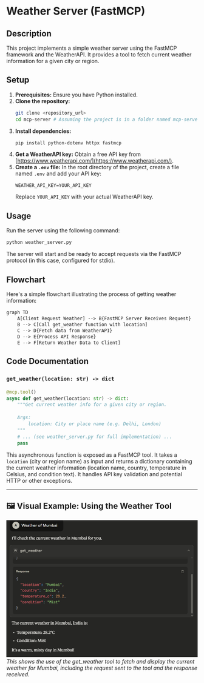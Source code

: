 # Weather Server (FastMCP)

## Description

This project implements a simple weather server using the FastMCP framework and the WeatherAPI. It provides a tool to fetch current weather information for a given city or region.

## Setup

1.  **Prerequisites:** Ensure you have Python installed.
2.  **Clone the repository:**
    ```bash
    git clone <repository_url>
    cd mcp-server # Assuming the project is in a folder named mcp-server
    ```
3.  **Install dependencies:**
    ```bash
    pip install python-dotenv httpx fastmcp
    ```
4.  **Get a WeatherAPI key:** Obtain a free API key from [https://www.weatherapi.com/](https://www.weatherapi.com/).
5.  **Create a `.env` file:** In the root directory of the project, create a file named `.env` and add your API key:
    ```dotenv
    WEATHER_API_KEY=YOUR_API_KEY
    ```
    Replace `YOUR_API_KEY` with your actual WeatherAPI key.

## Usage

Run the server using the following command:

```bash
python weather_server.py
```

The server will start and be ready to accept requests via the FastMCP protocol (in this case, configured for stdio).

## Flowchart

Here's a simple flowchart illustrating the process of getting weather information:

```mermaid
graph TD
    A[Client Request Weather] --> B{FastMCP Server Receives Request}
    B --> C[Call get_weather function with location]
    C --> D{Fetch data from WeatherAPI}
    D --> E{Process API Response}
    E --> F[Return Weather Data to Client]
```

## Code Documentation

### `get_weather(location: str) -> dict`

```python
@mcp.tool()
async def get_weather(location: str) -> dict:
    """Get current weather info for a given city or region.

    Args:
        location: City or place name (e.g. Delhi, London)
    """
    # ... (see weather_server.py for full implementation) ...
    pass
```

This asynchronous function is exposed as a FastMCP tool. It takes a `location` (city or region name) as input and returns a dictionary containing the current weather information (location name, country, temperature in Celsius, and condition text). It handles API key validation and potential HTTP or other exceptions.

---

## 🖼️ Visual Example: Using the Weather Tool

![Weather Tool Example](../Images/Screenshot%202025-07-09%20202727.png)
 *This shows the use of the get_weather tool to fetch and display the current weather for Mumbai, including the request sent to the tool and the response received.*
 
